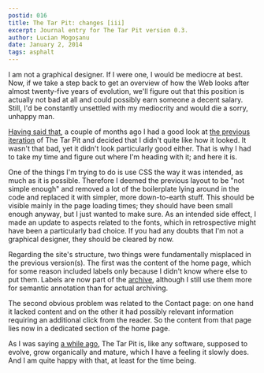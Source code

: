 ```yaml
---
postid: 016
title: The Tar Pit: changes [iii]
excerpt: Journal entry for The Tar Pit version 0.3.
author: Lucian Mogoșanu
date: January 2, 2014
tags: asphalt
---
```


I am not a graphical designer. If I were one, I would be mediocre at best. Now,
if we take a step back to get an overview of how the Web looks after almost
twenty-five years of evolution, we'll figure out that this position is actually
not bad at all and could possibly earn someone a decent salary. Still, I'd be
constantly unsettled with my mediocrity and would die a sorry, unhappy man.

[Having said that][1], a couple of months ago I had a good look at [the
previous iteration][2] of The Tar Pit and decided that I didn't quite like how
it looked. It wasn't that bad, yet it didn't look particularly good either.
That is why I had to take my time and figure out where I'm heading with it; and
here it is.

One of the things I'm trying to do is use CSS the way it was intended, as much
as it is possible. Therefore I deemed the previous layout to be "not simple
enough" and removed a lot of the boilerplate lying around in the code and
replaced it with simpler, more down-to-earth stuff. This should be visible
mainly in the page loading times; they should have been small enough anyway,
but I just wanted to make sure. As an intended side effect, I made an update to
aspects related to the fonts, which in retrospective might have been a
particularly bad choice. If you had any doubts that I'm not a graphical
designer, they should be cleared by now.

Regarding the site's structure, two things were fundamentally misplaced in the
previous version(s). The first was the content of the home page, which for some
reason included labels only because I didn't know where else to put them.
Labels are now part of the [archive][3], although I still use them more for
semantic annotation than for actual archiving.

The second obvious problem was related to the Contact page: on one hand it
lacked content and on the other it had possibly relevant information requiring
an additional click from the reader. So the content from that page lies now in
a dedicated section of the home page.

As I was saying [a while ago][4], The Tar Pit is, like any software, supposed
to evolve, grow organically and mature, which I have a feeling it slowly does.
And I am quite happy with that, at least for the time being.

[1]: https://www.youtube.com/watch?v=Pgd2w0SQEYI
[2]: /posts/y00/00c-changes-2.html
[3]: /archive.html
[4]: /posts/y00/006-the-tar-pit-on-github.html

